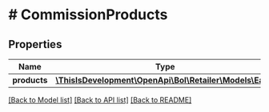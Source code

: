 # # CommissionProducts

## Properties

Name | Type | Description | Notes
------------ | ------------- | ------------- | -------------
**products** | [**\ThisIsDevelopment\OpenApi\Bol\Retailer\Models\Ean[]**](Ean.md) |  |

[[Back to Model list]](../../README.md#models) [[Back to API list]](../../README.md#endpoints) [[Back to README]](../../README.md)
